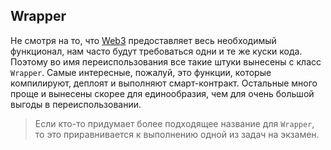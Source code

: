 ## Wrapper

Не смотря на то, что [Web3](../01/web3.md) предоставляет весь необходимый функционал, нам часто будут требоваться одни и те же куски кода. Поэтому во имя переиспользования все такие штуки вынесены с класс `Wrapper`. Самые интересные, пожалуй, это функции, которые компилируют, деплоят и выполняют смарт-контракт. Остальные много проще и вынесены скорее для единообразия, чем для очень большой выгоды в переиспользовании.

> Если кто-то придумает более подходящее название для `Wrapper`, то это приравнивается к выполнению одной из задач на экзамен.